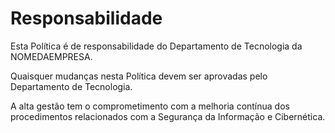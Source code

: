 # Responsabilidade

Esta Política é de responsabilidade do Departamento de Tecnologia da NOMEDAEMPRESA.

Quaisquer mudanças nesta Política devem ser aprovadas pelo Departamento de Tecnologia.

A alta gestão tem o comprometimento com a melhoria contínua dos procedimentos relacionados com a Segurança da Informação e Cibernética.